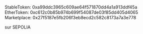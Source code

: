 StableToken: 0xa99ddc3965c609ae64f571870dd4a1a913ddf45a
EtherToken: 0xc612c0b85b974b699f54087de03f85dd405d4065
Marketplace: 0x27f5187e5fb206f3eb8ecd2c582c8173a7a3e778

sur SEPOLIA